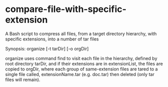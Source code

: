 # compare-file-with-specific-extension
A Bash script to compress all files, from a target directory hierarchy, with specific extensions, into a number of tar files

Synopsis:
organize [-t tarDir] [-o orgDir] <extensionList>
  
organize uses command find to visit each file in the hierarchy, defined by root directory tarDir, and if their extensions are in extensionList, the files are copied to
orgDir, where each group of same-extension files are tared to a single file called, extensionName.tar (e.g. doc.tar) then deleted (only tar files will remain).
